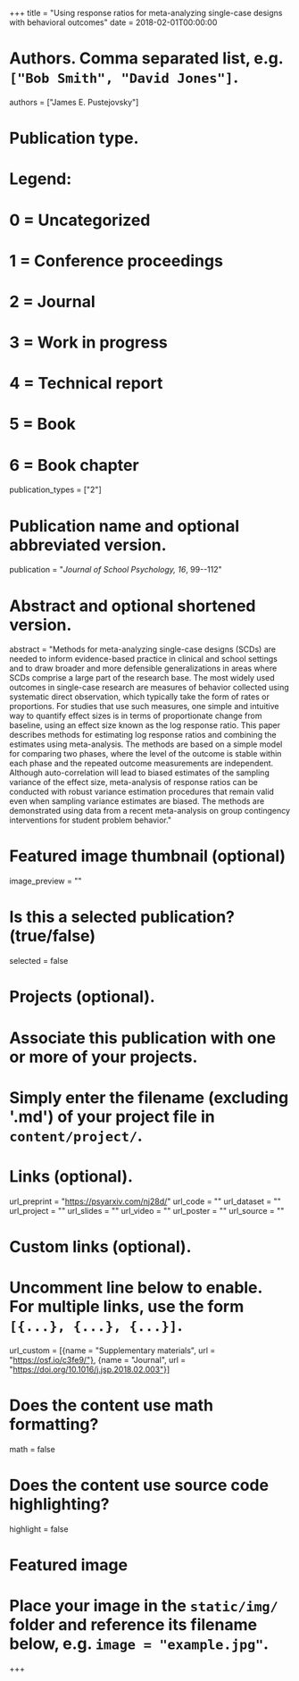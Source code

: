 +++
title = "Using response ratios for meta-analyzing single-case designs with behavioral outcomes"
date = 2018-02-01T00:00:00

# Authors. Comma separated list, e.g. `["Bob Smith", "David Jones"]`.
authors = ["James E. Pustejovsky"]

# Publication type.
# Legend:
# 0 = Uncategorized
# 1 = Conference proceedings
# 2 = Journal
# 3 = Work in progress
# 4 = Technical report
# 5 = Book
# 6 = Book chapter
publication_types = ["2"]

# Publication name and optional abbreviated version.
publication = "*Journal of School Psychology, 16*, 99--112"

# Abstract and optional shortened version.
abstract = "Methods for meta-analyzing single-case designs (SCDs) are needed to inform evidence-based practice in clinical and school settings and to draw broader and more defensible generalizations in areas where SCDs comprise a large part of the research base. The most widely used outcomes in single-case research are measures of behavior collected using systematic direct observation, which typically take the form of rates or proportions. For studies that use such measures, one simple and intuitive way to quantify effect sizes is in terms of proportionate change from baseline, using an effect size known as the log response ratio. This paper describes methods for estimating log response ratios and combining the estimates using meta-analysis. The methods are based on a simple model for comparing two phases, where the level of the outcome is stable within each phase and the repeated outcome measurements are independent. Although auto-correlation will lead to biased estimates of the sampling variance of the effect size, meta-analysis of response ratios can be conducted with robust variance estimation procedures that remain valid even when sampling variance estimates are biased. The methods are demonstrated using data from a recent meta-analysis on group contingency interventions for student problem behavior."

# Featured image thumbnail (optional)
image_preview = ""

# Is this a selected publication? (true/false)
selected = false

# Projects (optional).
#   Associate this publication with one or more of your projects.
#   Simply enter the filename (excluding '.md') of your project file in `content/project/`.

# Links (optional).
url_preprint = "https://psyarxiv.com/nj28d/"
url_code = ""
url_dataset = ""
url_project = ""
url_slides = ""
url_video = ""
url_poster = ""
url_source = ""

# Custom links (optional).
#   Uncomment line below to enable. For multiple links, use the form `[{...}, {...}, {...}]`.
url_custom = [{name = "Supplementary materials", url = "https://osf.io/c3fe9/"}, {name = "Journal", url = "https://doi.org/10.1016/j.jsp.2018.02.003"}]

# Does the content use math formatting?
math = false

# Does the content use source code highlighting?
highlight = false

# Featured image
# Place your image in the `static/img/` folder and reference its filename below, e.g. `image = "example.jpg"`.

+++
